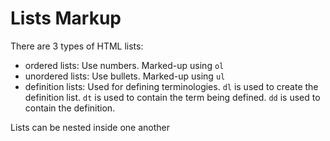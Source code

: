 # Lists Markup
There are 3 types of HTML lists:
- ordered lists: Use numbers. Marked-up using ```ol```
- unordered lists: Use bullets. Marked-up using ```ul```
- definition lists: Used for defining terminologies. ```dl``` is used to create the definition list. ```dt``` is used to contain the term being defined. ```dd``` is used to contain the definition.

Lists can be nested inside one another
